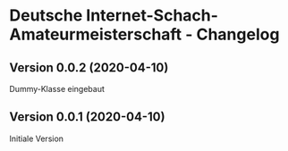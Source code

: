 # Deutsche Internet-Schach-Amateurmeisterschaft - Changelog

## Version 0.0.2 (2020-04-10)

Dummy-Klasse eingebaut

## Version 0.0.1 (2020-04-10)

Initiale Version
